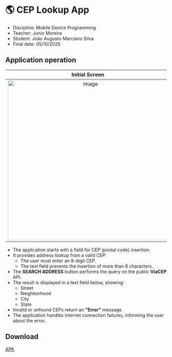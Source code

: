 # 🌎 CEP Lookup App
- Discipline: Mobile Device Programming
- Teacher: Junio Moreira
- Student: João Augusto Marciano Silva
- Final date: 05/10/2025

## Application operation

| Initial Screen | Query Example | Error Example |
|:---:|:---:|:---:|
| <img height="500" alt="image" src="https://github.com/user-attachments/assets/76394c32-1a2a-4572-beec-7416a2bc7bd7" /> | <img height="500" alt="image" src="https://github.com/user-attachments/assets/15dd635f-7ad1-44ee-b460-2daaf685b971" /> | <img height="500" alt="image" src="https://github.com/user-attachments/assets/838a20ff-c084-4dc2-ac80-7758c6597932" /> |




- The application starts with a field for CEP (postal code) insertion.
- It provides address lookup from a valid CEP:
  - The user must enter an 8-digit CEP.
  - The text field prevents the insertion of more than 8 characters.
- The **SEARCH ADDRESS** button performs the query on the public **ViaCEP** API.
- The result is displayed in a text field below, showing:
  - Street
  - Neighborhood
  - City
  - State
- Invalid or unfound CEPs return an **"Error"** message.
- The application handles internet connection failures, informing the user about the error.

## Download

[APK](https://www.youtube.com/watch?v=5mI_zN8rGRk)
